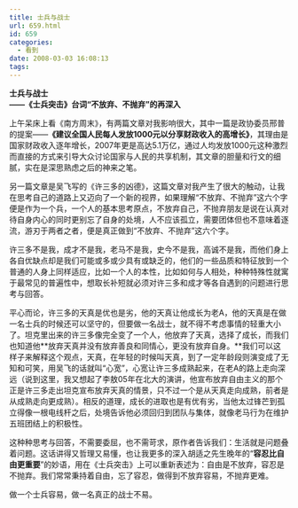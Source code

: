 ```yaml
---
title: 士兵与战士
url: 659.html
id: 659
categories:
  - 看到
date: 2008-03-03 16:08:13
tags:
---
```


**士兵与战士  
——《士兵突击》台词“不放弃、不抛弃”的再深入**

  
上午呆床上看《南方周末》，有两篇文章对我影响很大，其中一篇是政协委员邢普的提案——**《建议全国人民每人发放1000元以分享财政收入的高增长》**，其理由是国家财政收入逐年增长，2007年更是高达5.1万亿，通过人均发放1000元这种激烈而直接的方式来引导大众讨论国家与人民的共享机制，其文章的胆量和行文的细腻，实在是深思熟虑之后的神来之笔。  
  
另一篇文章是吴飞写的《许三多的凶德》，这篇文章对我产生了很大的触动，让我在思考自己的道路上又迈向了一个新的视界，如果理解“不放弃、不抛弃”这六个字便是作为一个兵，一个人的基本思考原点，不放弃自己，不抛弃朋友是说在认真对待自身内心的同时更别忘了自身的处境，人不应该孤立，需要团体但也不意味着逐流，游刃于两者之者，便是真正做到“不放弃、不抛弃”这六个字。  
  
许三多不是我，成才不是我，老马不是我，史今不是我，高诚不是我，而他们身上各自优缺点却是我们可能或多或少具有或缺乏的，他们的一些品质和特征放到一个普通的人身上同样适应，比如一个人的本性，比如如何与人相处，种种特殊性就寓于最常见的普遍性中，想取长补短就必须对许三多和成才等各自遇到的问题进行思考与回答。  
  
平心而论，许三多的天真是优也是劣，他的天真让他成长为老A，他的天真是在做一名士兵的时候还可以坚守的，但要做一名战士，就不得不考虑事情的轻重大小了。坦克里出来的许三多像完全变了一个人，他放弃了天真，选择了成长，而我们也知道他**放弃天真并没有放弃善良和同情心，更没有放弃自身。**我们可以这样子来解释这个观点，天真，在年轻的时候叫天真，到了一定年龄段则演变成了无知和可笑，用吴飞的话就叫“心宽”，心宽让许三多成熟起来，在老A的路上走向深远（说到这里，我又想起了李敖05年在北大的演讲，他宣布放弃自由主义的那个正是许三多走出坦克宣布放弃天真的情景，只不过一个是从天真走向成熟，前者是从成熟走向更成熟）。相反的道理，成长的进取也是有优有劣，当他太过锋芒到孤立得像一根电线杆之后，处境告诉他必须回归到团队与集体，就像老马行为在维护五班团结上的积极性。  
  
这种种思考与回答，不需要委屈，也不需苛求，原作者告诉我们：生活就是问题叠着问题。这话讲得又哲理又易懂，也让我更多的深入胡适之先生晚年的“**容忍比自由更重要**”的妙语，用在《士兵突击》上可以重新表述为：自由是不放弃，容忍是不抛弃。我们常常秉持着自由，忘了容忍，做得到不放弃容易，不抛弃更难。  
  
做一个士兵容易，做一名真正的战士不易。